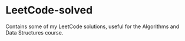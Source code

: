 # LeetCode-solved
Contains some of my LeetCode solutions, useful for the Algorithms and Data Structures course.
